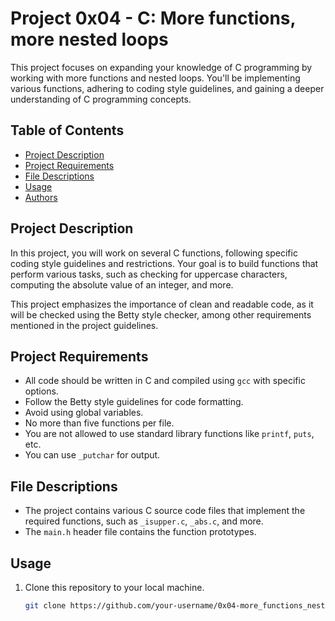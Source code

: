 # Project 0x04 - C: More functions, more nested loops

This project focuses on expanding your knowledge of C programming by working with more functions and nested loops. You'll be implementing various functions, adhering to coding style guidelines, and gaining a deeper understanding of C programming concepts.

## Table of Contents
- [Project Description](#project-description)
- [Project Requirements](#project-requirements)
- [File Descriptions](#file-descriptions)
- [Usage](#usage)
- [Authors](#authors)

## Project Description

In this project, you will work on several C functions, following specific coding style guidelines and restrictions. Your goal is to build functions that perform various tasks, such as checking for uppercase characters, computing the absolute value of an integer, and more.

This project emphasizes the importance of clean and readable code, as it will be checked using the Betty style checker, among other requirements mentioned in the project guidelines.

## Project Requirements

- All code should be written in C and compiled using `gcc` with specific options.
- Follow the Betty style guidelines for code formatting.
- Avoid using global variables.
- No more than five functions per file.
- You are not allowed to use standard library functions like `printf`, `puts`, etc.
- You can use `_putchar` for output.

## File Descriptions

- The project contains various C source code files that implement the required functions, such as `_isupper.c`, `_abs.c`, and more.
- The `main.h` header file contains the function prototypes.

## Usage

1. Clone this repository to your local machine.
   ```bash
   git clone https://github.com/your-username/0x04-more_functions_nested_loops.git

